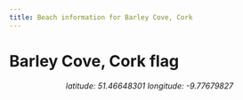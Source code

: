 ```yaml
---
title: Beach information for Barley Cove, Cork
---
```

# Barley Cove, Cork <span class="material-icons blue-flag">flag</span>

<div align="center"><i>latitude: 51.46648301 longitude: -9.77679827</i></div>
